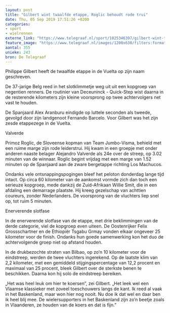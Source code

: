 ```yaml
---
layout: post
title: "Gilbert wint twaalfde etappe, Roglic behoudt rode trui"
date: Thu, 05 Sep 2019 17:51:26 +0200
categories: 
- sport 
- wielrennen 
externe_link: "https://www.telegraaf.nl/sport/1025346397/gilbert-wint-twaalfde-etappe-roglic-behoudt-rode-trui"
feature_image: "https://www.telegraaf.nl/images/1200x630/filters:format(jpeg):quality(80)/cdn-kiosk-api.telegraaf.nl/e4964472-cffe-11e9-ab85-0255c322e81b.jpg"
aantal: 355
unieke: 243
bron: De Telegraaf
---
```


<p class="intro">Philippe Gilbert heeft de twaalfde etappe in de Vuelta op zijn naam geschreven.</p> <p>De 37-jarige Belg reed in het slotklimmetje weg uit uit een kopgroep van negentien renners. De routinier van Deceuninck - Quick-Step wist daarna in de resterende kilometers zijn kleine voorsprong op twee achtervolgers net vast te houden.</p><p>De Spanjaard Alex Aranburu eindigde op luttele seconden als tweede, gevolgd door zijn landgenoot Fernando Barcelo. Voor Gilbert was het zijn zesde etappezege in de Vuelta.</p><p>Valverde</p><p>Primoz Roglic, de Sloveense kopman van Team Jumbo-Visma, behield met een ruime marge zijn rode leiderstrui. Hij kwam in een groepje met onder anderen naaste belager Alejandro Valverde als 24e over de streep, op 3.02 minuten van de winnaar. Roglic begint vrijdag met een marge van 1.52 minuten op de Spanjaard aan de zware bergetappe richting Los Machucos.</p><p>Ondanks vele ontsnappingspogingen bleef het peloton donderdag lange tijd intact. Op circa 60 kilometer van de aankomst vormde zich dan toch een serieuze kopgroep, mede dankzij de Zuid-Afrikaan Willie Smit, die in een afdaling een demarrage plaatste. Hij kreeg gezelschap van achttien coureurs, zonder Nederlanders. De voorsprong van de vluchters liep snel op, tot ruim 5 minuten.</p><p>Enerverende slotfase</p><p>In de enerverende slotfase van de etappe, met drie beklimmingen van de derde categorie, viel de kopgroep even uiteen. De Oostenrijker Felix Grossschartner en de Ethiopiër Tsgabu Grmay vonden elkaar ongeveer 25 kilometer voor de finish. Ondanks hun goede samenwerking kon het duo de achtervolgende groep niet op afstand houden.</p><p>In de drukbezochte straten van Bilbao, op zo’n 10 kilometer voor de eindstreep, werden de twee vluchters ingerekend. Op de laatste klim van 2,2 kilometer, met een gemiddeld stijgingspercentage van 12,2 procent en maximaal van 25 procent, bleek Gilbert over de sterkste benen te beschikken. Daarna kon hij solo de eindstreep bereiken.</p><p>„Het was heel leuk om hier te koersen”, zei Gilbert. „Het leek wel een Vlaamse klassieker met zoveel toeschouwers langs de kant. Ik reed al vaak in het Baskenland, maar won hier nog nooit. Nu doe ik dat wel en daar ben ik heel blij mee. De wielersupporters in het Baskenland zijn zo’n beetje zoals in Vlaanderen, ze houden van de koers en dat is fijn.”</p>
